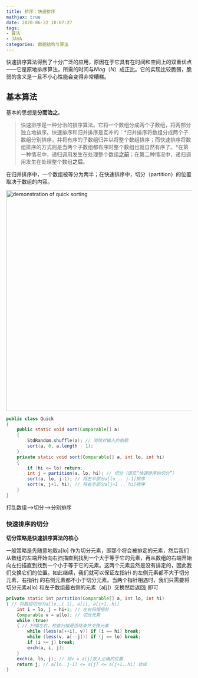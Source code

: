 ```yaml
---
title: 排序：快速排序
mathjax: true
date: 2020-06-22 10:07:27
tags:
- 算法
- JAVA
categories: 数据结构与算法
---
```


快速排序算法得到了十分广泛的应用，原因在于它具有在时间和空间上的双重优点——它是原地排序算法，所需的时间与$Nlog（N）$成正比。它的实现比较脆弱，脆弱的含义是一旦不小心性能会变得非常糟糕。

<!-- more -->

## 基本算法

基本的思想是**分而治之**。

>快速排序是一种分治的排序算法。它将一个数组分成两个子数组，将两部分独立地排序。快速排序和归并排序是互补的：*归并排序将数组分成两个子数组分别排序，并将有序的子数组归并以将整个数组排序；而快速排序将数组排序的方式则是当两个子数组都有序时整个数组也就自然有序了。*在第一种情况中，递归调用发生在处理整个数组**之前**；在第二种情况中，递归调用发生在处理整个数组**之后**。

在归并排序中，一个数组被等分为两半；在快速排序中，切分（partition）的位置取决于数组的内容。

<img src='quick.JPG' width='600' title='demonstration of quick sorting'>

```java
public class Quick
{
    public static void sort(Comparable[] a)
    {
        StdRandom.shuffle(a); // 消除对输入的依赖
        sort(a, 0, a.length - 1);
    }
    private static void sort(Comparable[] a, int lo, int hi)
    {
        if (hi <= lo) return;
        int j = partition(a, lo, hi); // 切分（请见“快速排序的切分”）
        sort(a, lo, j-1); // 将左半部分a[lo .. j-1]排序
        sort(a, j+1, hi); // 将右半部分a[j+1 .. hi]排序
    }
}

```
打乱数组-->切分-->分别排序

### 快速排序的切分

**切分策略是快速排序算法的核心**

一般策略是先随意地取a[lo] 作为切分元素，即那个将会被排定的元素，然后我们从数组的左端开始向右扫描直到找到一个大于等于它的元素，再从数组的右端开始向左扫描直到找到一个小于等于它的元素。这两个元素显然是没有排定的，因此我们交换它们的位置。如此继续，我们就可以保证左指针i 的左侧元素都不大于切分元素，右指针j 的右侧元素都不小于切分元素。当两个指针相遇时，我们只需要将切分元素a[lo] 和左子数组最右侧的元素（a[j]）交换然后返回j 即可

```java
private static int partition(Comparable[] a, int lo, int hi)
{ // 将数组切分为a[lo..i-1], a[i], a[i+1..hi]
    int i = lo, j = hi+1; // 左右扫描指针
    Comparable v = a[lo]; // 切分元素
    while (true)
    { // 扫描左右，检查扫描是否结束并交换元素
        while (less(a[++i], v)) if (i == hi) break;
        while (less(v, a[--j])) if (j == lo) break;
        if (i >= j) break;
        exch(a, i, j);
    }
    exch(a, lo, j); // 将v = a[j]放入正确的位置
    return j; // a[lo..j-1] <= a[j] <= a[j+1..hi] 达成
}
```




